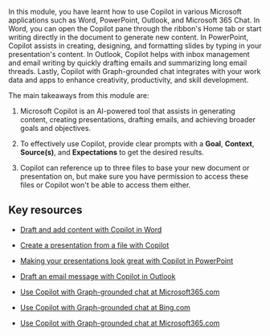 In this module, you have learnt how to use Copilot in various Microsoft applications such as Word, PowerPoint, Outlook, and Microsoft 365 Chat. In Word, you can open the Copilot pane through the ribbon's Home tab or start writing directly in the document to generate new content. In PowerPoint, Copilot assists in creating, designing, and formatting slides by typing in your presentation's content. In Outlook, Copilot helps with inbox management and email writing by quickly drafting emails and summarizing long email threads. Lastly, Copilot with Graph-grounded chat integrates with your work data and apps to enhance creativity, productivity, and skill development.

The main takeaways from this module are:

1. Microsoft Copilot is an AI-powered tool that assists in generating content, creating presentations, drafting emails, and achieving broader goals and objectives.

1. To effectively use Copilot, provide clear prompts with a **Goal**, **Context**, **Source(s)**, and **Expectations** to get the desired results.

1. Copilot can reference up to three files to base your new document or presentation on, but make sure you have permission to access these files or Copilot won't be able to access them either.

## Key resources

- [Draft and add content with Copilot in Word](https://support.microsoft.com/office/draft-and-add-content-with-copilot-in-word-069c91f0-9e42-4c9a-bbce-fddf5d581541)

- [Create a presentation from a file with Copilot](https://support.microsoft.com/office/create-a-new-presentation-3222ee03-f5a4-4d27-8642-9c387ab4854d)

- [Making your presentations look great with Copilot in PowerPoint](https://support.microsoft.com/office/use-your-organization-s-branding-with-copilot-in-powerpoint-c8bc6df5-37ed-4398-8b90-f78a8fdcf9bb)

- [Draft an email message with Copilot in Outlook](https://support.microsoft.com/office/draft-an-email-message-with-copilot-in-outlook-3eb1d053-89b8-491c-8a6e-746015238d9b)

- [Use Copilot with Graph-grounded chat at Microsoft365.com](https://support.microsoft.com/topic/use-microsoft-365-chat-at-microsoft365-com-or-in-the-microsoft-365-office-app-4a2538f9-962f-4c7c-a368-f6006bc13d6f)

- [Use Copilot with Graph-grounded chat at Bing.com](https://support.microsoft.com/topic/use-microsoft-365-chat-at-bing-com-61033adf-484d-45f5-a8c3-b89876963bd8)

- [Use Copilot with Graph-grounded chat at Microsoft365.com](https://support.microsoft.com/topic/use-microsoft-365-chat-at-microsoft365-com-or-in-the-microsoft-365-office-app-4a2538f9-962f-4c7c-a368-f6006bc13d6f)